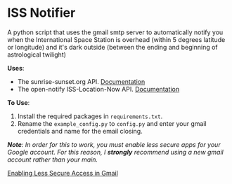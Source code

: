 # ISS Notifier

A python script that uses the gmail smtp server to automatically notify you when the International Space Station is 
overhead (within 5 degrees latitude or longitude) and it's dark outside (between the ending and beginning of astrological 
twilight)

**Uses**:
- The sunrise-sunset.org API. [Documentation](https://sunrise-sunset.org/api)
- The open-notify ISS-Location-Now API. [Documentation](http://open-notify.org/Open-Notify-API/ISS-Location-Now/)

**To Use**:  
1. Install the required packages in `requirements.txt`.
2. Rename the `example_config.py` to `config.py` and enter your gmail credentials and name for the email closing.

***Note**: In order for this to work, you must enable less secure apps for your Google account. For this reason, I **strongly** recommend using a new gmail
account rather than your main.*

[Enabling Less Secure Access in Gmail](https://bytexd.com/less-secure-apps-gmail/)